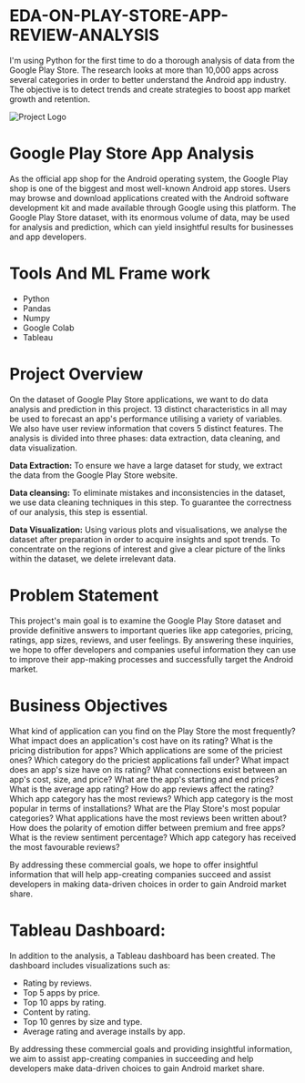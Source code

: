 # EDA-ON-PLAY-STORE-APP-REVIEW-ANALYSIS
I'm using Python for the first time to do a thorough analysis of data from the Google Play Store. The research looks at more than 10,000 apps across several categories in order to better understand the Android app industry. The objective is to detect trends and create strategies to boost app market growth and retention.

![Project Logo](https://kstatic.googleusercontent.com/files/894d874eee2c56e5e78d2528117ee9d17c43750dc4512a422f1a4fb7e444333f22dbce42e30890445a7a0df1cd5fc123b400fa1838536685f57213fafe339810)

# Google Play Store App Analysis
As the official app shop for the Android operating system, the Google Play shop is one of the biggest and most well-known Android app stores. Users may browse and download applications created with the Android software development kit and made available through Google using this platform. The Google Play Store dataset, with its enormous volume of data, may be used for analysis and prediction, which can yield insightful results for businesses and app developers.

# Tools And ML Frame work
* Python
* Pandas
* Numpy
* Google Colab
* Tableau

# Project Overview
On the dataset of Google Play Store applications, we want to do data analysis and prediction in this project. 13 distinct characteristics in all may be used to forecast an app's performance utilising a variety of variables. We also have user review information that covers 5 distinct features.
The analysis is divided into three phases: data extraction, data cleaning, and data visualization.

**Data Extraction:** To ensure we have a large dataset for study, we extract the data from the Google Play Store website.

**Data cleansing:** To eliminate mistakes and inconsistencies in the dataset, we use data cleaning techniques in this step. To guarantee the correctness of our analysis, this step is essential.

**Data Visualization:** Using various plots and visualisations, we analyse the dataset after preparation in order to acquire insights and spot trends. To concentrate on the regions of interest and give a clear picture of the links within the dataset, we delete irrelevant data.

# Problem Statement
This project's main goal is to examine the Google Play Store dataset and provide definitive answers to important queries like app categories, pricing, ratings, app sizes, reviews, and user feelings. By answering these inquiries, we hope to offer developers and companies useful information they can use to improve their app-making processes and successfully target the Android market.

# Business Objectives
What kind of application can you find on the Play Store the most frequently? What impact does an application's cost have on its rating? What is the pricing distribution for apps? Which applications are some of the priciest ones? Which category do the priciest applications fall under? What impact does an app's size have on its rating? What connections exist between an app's cost, size, and price? What are the app's starting and end prices? What is the average app rating? How do app reviews affect the rating? Which app category has the most reviews? Which app category is the most popular in terms of installations? 
What are the Play Store's most popular categories? What applications have the most reviews been written about? How does the polarity of emotion differ between premium and free apps? What is the review sentiment percentage? Which app category has received the most favourable reviews?

By addressing these commercial goals, we hope to offer insightful information that will help app-creating companies succeed and assist developers in making data-driven choices in order to gain Android market share.

# Tableau Dashboard:
In addition to the analysis, a Tableau dashboard has been created. The dashboard includes visualizations such as:

* Rating by reviews.
* Top 5 apps by price.
* Top 10 apps by rating.
* Content by rating.
* Top 10 genres by size and type.
* Average rating and average installs by app.
  
By addressing these commercial goals and providing insightful information, we aim to assist app-creating companies in succeeding and help developers make data-driven choices to gain Android market share.

